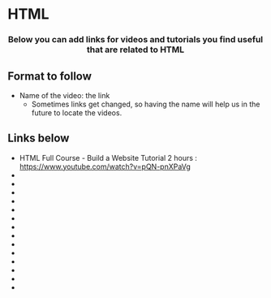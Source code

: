 # HTML

<p align="center">
  <h3 align="center">Below you can add links for videos and tutorials you find useful that are related to HTML</h3></p>


## Format to follow
* Name of the video: the link
  * Sometimes links get changed, so having the name will help us in the future to locate the videos.


## Links below

* HTML Full Course - Build a Website Tutorial  2 hours : https://www.youtube.com/watch?v=pQN-pnXPaVg
* 
* 
* 
* 
* 
* 
* 
* 
* 
* 
* 
* 
* 
* 

